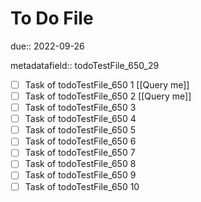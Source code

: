 # To Do File

due:: 2022-09-26

metadatafield:: todoTestFile_650_29

- [ ] Task of todoTestFile_650 1 [[Query me]]
- [ ] Task of todoTestFile_650 2 [[Query me]]
- [ ] Task of todoTestFile_650 3
- [ ] Task of todoTestFile_650 4
- [ ] Task of todoTestFile_650 5
- [ ] Task of todoTestFile_650 6
- [ ] Task of todoTestFile_650 7
- [ ] Task of todoTestFile_650 8
- [ ] Task of todoTestFile_650 9
- [ ] Task of todoTestFile_650 10